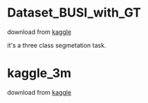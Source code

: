 # Dataset_BUSI_with_GT
download from [kaggle](https://www.kaggle.com/datasets/aryashah2k/breast-ultrasound-images-dataset)

it's a three class segmetation task.

# kaggle_3m
download from [kaggle](https://www.kaggle.com/datasets/mateuszbuda/lgg-mri-segmentation)